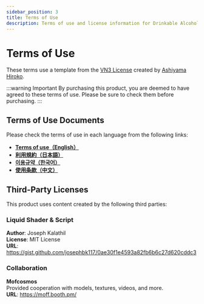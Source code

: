 ```yaml
---
sidebar_position: 3
title: Terms of Use
description: Terms of use and license information for Drinkable Alcoholic
---
```


# Terms of Use

These terms use a template from the [VN3 License](https://www.vn3.org/) created by [Ashiyama Hiroko](https://x.com/hiroko_TB).

:::warning Important
By purchasing this product, you are deemed to have agreed to these terms of use. Please be sure to check them before purchasing.
:::

## Terms of Use Documents

Please check the terms of use in each language from the following links:

- [**Terms of use（English）**](https://drive.google.com/file/d/18vPdtt1nxZ327__0JIunKnYCskhiFY_J/view?usp=drive_link)
- [**利用規約（日本語）**](https://drive.google.com/file/d/1Y5oQLq4LXndF5mK84QTJP9t6eIH_gEgb/view?usp=sharing)
- [**이용규약（한국어）**](https://drive.google.com/file/d/1jf9sF10mpuL3ceSEgMDvoc8ROifQpwTH/view?usp=drive_link)
- [**使用条款（中文）**](https://drive.google.com/file/d/1NkQjG6k3Y0txDvXu_AMJ94n4DULNtiPj/view?usp=drive_link)

## Third-Party Licenses

This product uses content created by the following third parties:

### Liquid Shader & Script

**Author**: Joseph Kalathil  
**License**: MIT License  
**URL**: https://gist.github.com/josephbk117/0ae30f1e4593a82fb6b6c27d620cddc3

### Collaboration

**Mofcosmos**  
Provided cooperation with models, textures, videos, and more.  
**URL**: https://moff.booth.pm/
